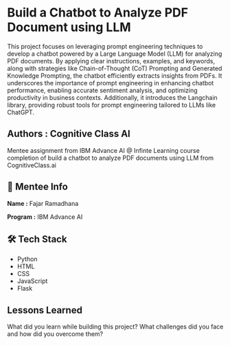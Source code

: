 # Build a Chatbot to Analyze PDF Document using LLM

This project focuses on leveraging prompt engineering techniques to develop a chatbot powered by a Large Language Model (LLM) for analyzing PDF documents. By applying clear instructions, examples, and keywords, along with strategies like Chain-of-Thought (CoT) Prompting and Generated Knowledge Prompting, the chatbot efficiently extracts insights from PDFs. It underscores the importance of prompt engineering in enhancing chatbot performance, enabling accurate sentiment analysis, and optimizing productivity in business contexts. Additionally, it introduces the Langchain library, providing robust tools for prompt engineering tailored to LLMs like ChatGPT.

## Authors : Cognitive Class AI

Mentee assignment from IBM Advance AI @ Infinte Learning course completion of build a chatbot to analyze PDF documents using LLM from CognitiveClass.ai

## 🚀 Mentee Info

**Name :** Fajar Ramadhana

**Program :** IBM Advance AI

##  🛠 Tech Stack
- Python    
- HTML
- CSS
- JavaScript
- Flask

## Lessons Learned

What did you learn while building this project? What challenges did you face and how did you overcome them?
